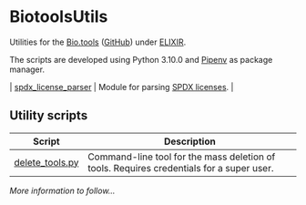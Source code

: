 # BiotoolsUtils
Utilities for the [Bio.tools](https://bio.tools/) ([GitHub](https://github.com/bio-tools)) under [ELIXIR](https://elixir-europe.org/).

The scripts are developed using Python 3.10.0 and [Pipenv](https://github.com/pypa/pipenv) as package manager.

| [spdx_license_parser](biotools_utils.py) | Module for parsing [SPDX licenses](https://github.com/spdx/license-list-data). |
## Utility scripts
|                              Script                              | Description                                                                              |
|:----------------------------------------------------------------:|------------------------------------------------------------------------------------------|
|        [delete_tools.py](other_utilities/delete_tools.py)        | Command-line tool for the mass deletion of tools. Requires credentials for a super user. |

_More information to follow..._
